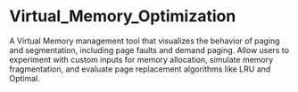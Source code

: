 # Virtual_Memory_Optimization
A Virtual Memory management tool that visualizes the behavior of  paging and segmentation, including page faults and demand paging. Allow users to  experiment with custom inputs for memory allocation, simulate memory fragmentation,  and evaluate page replacement algorithms like LRU and Optimal.
